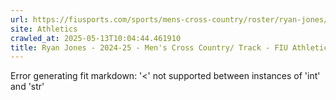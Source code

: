 ```yaml
---
url: https://fiusports.com/sports/mens-cross-country/roster/ryan-jones/12749
site: Athletics
crawled_at: 2025-05-13T10:04:44.461910
title: Ryan Jones - 2024-25 - Men's Cross Country/ Track - FIU Athletics
---
```


Error generating fit markdown: '<' not supported between instances of 'int' and 'str'